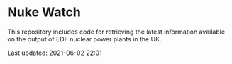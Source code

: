 # Nuke Watch

This repository includes code for retrieving the latest information available on the output of EDF nuclear power plants in the UK.

Last updated: 2021-06-02 22:01